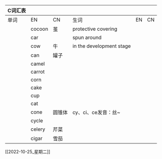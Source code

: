 

| C词汇表 |        |     |                          |    |    |
|------|--------|-----|--------------------------|----|----|
| 单词   | EN     | CN  | 生词                       | EN | CN |
|      | cocoon | 茧   | protective covering      |    |    |
|      | car    |     | spun around              |    |    |
|      | cow    | 牛   | in the development stage |    |    |
|      | can    | 罐子  |                          |    |    |
|      | camel  |     |                          |    |    |
|      | carrot |     |                          |    |    |
|      | corn   |     |                          |    |    |
|      | cake   |     |                          |    |    |
|      | cup    |     |                          |    |    |
|      | cat    |     |                          |    |    |
|      | cone   | 圆锥体 | cy、ci、ce发音：丝~            |    |    |
|      | cycle  |     |                          |    |    |
|      | celery | 芹菜  |                          |    |    |
|      | cigar  | 雪茄  |



[[2022-10-25_星期二]]
